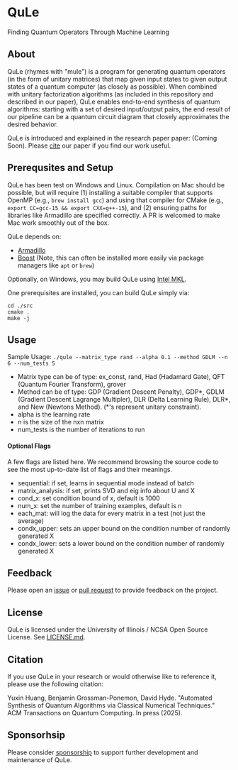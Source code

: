 # QuLe

Finding Quantum Operators Through Machine Learning

## About

QuLe (rhymes with "mule") is a program for generating quantum operators (in the form of unitary matrices) that map given input states to given output states of a quantum computer (as closely as possible).
When combined with unitary factorization algorithms (as included in this repository and described in our paper), QuLe enables end-to-end synthesis of quantum algorithms: starting with a set of desired input/output pairs, the end result of our pipeline can be a quantum circuit diagram that closely approximates the desired behavior.

QuLe is introduced and explained in the research paper paper: (Coming Soon).
Please [cite](#citation) our paper if you find our work useful.

## Prerequsites and Setup

QuLe has been test on Windows and Linux.  Compilation on Mac should be possible, but will require (1) installing a suitable compiler that supports OpenMP (e.g., `brew install gcc`) and using that compiler for CMake (e.g., `export CC=gcc-15 && export CXX=g++-15`), and (2) ensuring paths for libraries like Armadillo are specified correctly.  A PR is welcomed to make Mac work smoothly out of the box.

QuLe depends on:
- [Armadillo](https://arma.sourceforge.net/download.html)
- [Boost](https://www.boost.org/) (Note, this can often be installed more easily via package managers like `apt` or `brew`)

Optionally, on Windows, you may build QuLe using [Intel MKL](https://www.intel.com/content/www/us/en/developer/tools/oneapi/onemkl-download.html).

One prerequisites are installed, you can build QuLe simply via:

```
cd ./src
cmake .
make -j
```

## Usage

Sample Usage: `./qule --matrix_type rand --alpha 0.1 --method GDLM --n 6 --num_tests 5`

- Matrix type can be of type: ex_const, rand, Had (Hadamard Gate), QFT (Quantum Fourier Transform), grover
- Method can be of type: GDP (Gradient Descent Penalty), GDP*, GDLM (Gradient Descent Lagrange Multipler), DLR (Delta Learning Rule), DLR*, and New (Newtons Method). (*'s represent unitary constraint).
- alpha is the learning rate
- n is the size of the nxn matrix
- num_tests is the number of iterations to run

#### Optional Flags

A few flags are listed here.  We recommend browsing the source code to see the most up-to-date list of flags and their meanings.

- sequential: if set, learns in sequential mode instead of batch
- matrix_analysis: if set, prints SVD and eig info about U and X
- cond_x: set condition bound of x, default is 1000
- num_x: set the number of training examples, default is n
- each_mat: will log the data for every matrix in a test (not just the average)
- condx_upper: sets an upper bound on the condition number of randomly generated X
- condx_lower: sets a lower bound on the condition number of randomly generated X

## Feedback

Please open an [issue](https://github.com/DABH/qule/issues) or [pull request](https://github.com/DABH/qule/pulls) to provide feedback on the project.

## License

QuLe is licensed under the University of Illinois / NCSA Open Source License.  See [LICENSE.md](LICENSE.md).

## Citation

If you use QuLe in your research or would otherwise like to reference it, please use the following citation:

Yuxin Huang, Benjamin Grossman-Ponemon, David Hyde.  "Automated Synthesis of Quantum Algorithms via Classical Numerical Techniques."  ACM Transactions on Quantum Computing.  In press (2025).

## Sponsorhsip

Please consider [sponsorship](https://github.com/sponsors/DABH) to support further development and maintenance of QuLe.